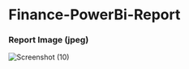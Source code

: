 # Finance-PowerBi-Report
### Report Image (jpeg)



![Screenshot (10)](https://github.com/Arsalkhan-analyst/Finance-PowerBi-Report/assets/166115025/a1ab7a73-1b24-4c32-86d1-6cf74bec5a0a)

